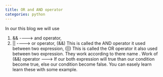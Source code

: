```yaml
---
title: OR and AND operator
categories: python
---
```


In our this blog we will use
1. &amp;&amp; ----&gt; and operator,
2. || ----&gt; or operator,
(&amp;&amp;) This is called the AND operator it used between two expression,
(||) This is called the OR operator it also used between two expression.
They work according to there name .
Work of (&amp;&amp;) operator ---&gt;
If our both expression will true than our condition become true,
else our condition become false.
You can easely learn learn these with some example.